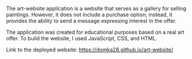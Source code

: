 The art-website application is a website that serves as a gallery for selling paintings. 
However, it does not include a purchase option; instead, it provides the ability 
to send a message expressing interest in the offer.

The application was created for educational purposes based on a real art offer. 
To build the website, I used JavaScript, CSS, and HTML.

Link to the deployed website: https://domka28.github.io/art-website/


